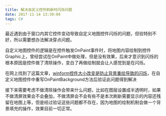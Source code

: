 ```yaml
---
title: 解决自定义控件刷新时闪烁问题
date: 2017-11-14 13:39:04
tags: C#
---
```


最近遇到由于窗口内其它控件变动导致自定义地图控件闪烁的问题，但验特别不好，所以需要想办法解决穿点问题。

自定义地图控件的逻辑是在控件触发OnPaint事件时，将地图内容绘制到控件Graphic上，曾经尝试在OnPaint中做处理，但是没有效果，后来才意识到闪烁的根本原因是控件做了清除操作，变白了再做绘制就会让人感觉到是在闪烁。

在网上找到了这篇文章，[winform控件大小改变是防止背景重绘导致的闪烁](http://www.cnblogs.com/firstdown/p/6420534.html)，在自定义地图控件中重写OnPaintBackground方法后验证此问题得到解决

接下来需要考虑不做清除操作会带来什么问题，比如在图层设置成半透明时，如果不做清屏效果会不会叠加，不做清屏会不会有些不是本次刷新需要显示的内容还残留在地图上等，但是经过验证这些问题都不存在，因为地图的绘制机制会做一个背景填充的操作，效果目前一切正常。


